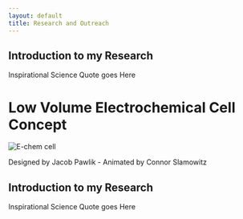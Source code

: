```yaml
---
layout: default
title: Research and Outreach
---
```


## Introduction to my Research
<p class="message">
  Inspirational Science Quote goes Here
</p>

# Low Volume Electrochemical Cell Concept  

![E-chem cell](https://raw.githubusercontent.com/ConnorSlamowitz/ConnorSlamowitz.github.io/main/public/post001_Images/ezgif-5-0254f3e370c8.gif)

Designed by Jacob Pawlik - Animated by Connor Slamowitz

## Introduction to my Research
<p class="message">
  Inspirational Science Quote goes Here
</p>
